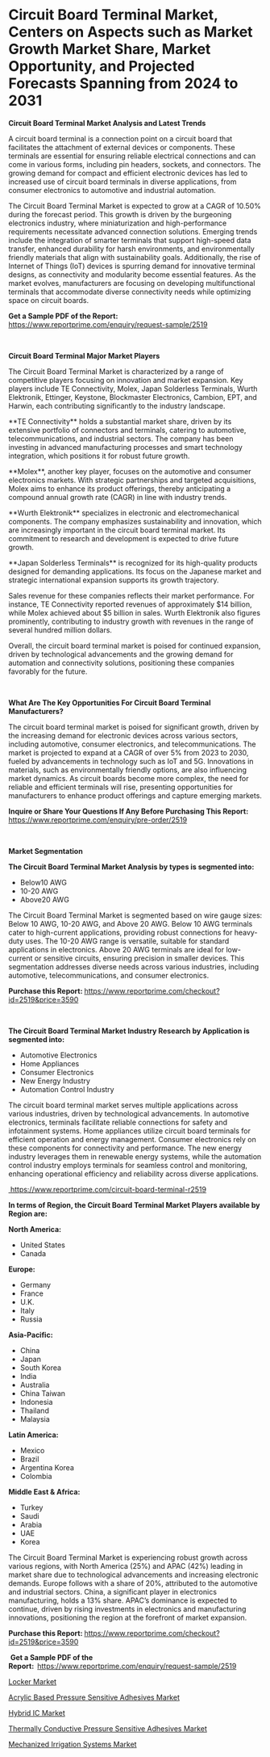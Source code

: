 <p><h1>Circuit Board Terminal Market, Centers on Aspects such as Market Growth Market Share, Market Opportunity, and Projected Forecasts Spanning from 2024 to 2031</h1></p><p><strong>Circuit Board Terminal Market Analysis and Latest Trends</strong></p>
<p><p>A circuit board terminal is a connection point on a circuit board that facilitates the attachment of external devices or components. These terminals are essential for ensuring reliable electrical connections and can come in various forms, including pin headers, sockets, and connectors. The growing demand for compact and efficient electronic devices has led to increased use of circuit board terminals in diverse applications, from consumer electronics to automotive and industrial automation.</p><p>The Circuit Board Terminal Market is expected to grow at a CAGR of 10.50% during the forecast period. This growth is driven by the burgeoning electronics industry, where miniaturization and high-performance requirements necessitate advanced connection solutions. Emerging trends include the integration of smarter terminals that support high-speed data transfer, enhanced durability for harsh environments, and environmentally friendly materials that align with sustainability goals. Additionally, the rise of Internet of Things (IoT) devices is spurring demand for innovative terminal designs, as connectivity and modularity become essential features. As the market evolves, manufacturers are focusing on developing multifunctional terminals that accommodate diverse connectivity needs while optimizing space on circuit boards.</p></p>
<p><strong>Get a Sample PDF of the Report:&nbsp;</strong> <a href="https://www.reportprime.com/enquiry/request-sample/2519">https://www.reportprime.com/enquiry/request-sample/2519</a></p>
<p>&nbsp;</p>
<p><strong>Circuit Board Terminal Major Market Players</strong></p>
<p><p>The Circuit Board Terminal Market is characterized by a range of competitive players focusing on innovation and market expansion. Key players include TE Connectivity, Molex, Japan Solderless Terminals, Wurth Elektronik, Ettinger, Keystone, Blockmaster Electronics, Cambion, EPT, and Harwin, each contributing significantly to the industry landscape.</p><p>**TE Connectivity** holds a substantial market share, driven by its extensive portfolio of connectors and terminals, catering to automotive, telecommunications, and industrial sectors. The company has been investing in advanced manufacturing processes and smart technology integration, which positions it for robust future growth.</p><p>**Molex**, another key player, focuses on the automotive and consumer electronics markets. With strategic partnerships and targeted acquisitions, Molex aims to enhance its product offerings, thereby anticipating a compound annual growth rate (CAGR) in line with industry trends.</p><p>**Wurth Elektronik** specializes in electronic and electromechanical components. The company emphasizes sustainability and innovation, which are increasingly important in the circuit board terminal market. Its commitment to research and development is expected to drive future growth.</p><p>**Japan Solderless Terminals** is recognized for its high-quality products designed for demanding applications. Its focus on the Japanese market and strategic international expansion supports its growth trajectory.</p><p>Sales revenue for these companies reflects their market performance. For instance, TE Connectivity reported revenues of approximately $14 billion, while Molex achieved about $5 billion in sales. Wurth Elektronik also figures prominently, contributing to industry growth with revenues in the range of several hundred million dollars.</p><p>Overall, the circuit board terminal market is poised for continued expansion, driven by technological advancements and the growing demand for automation and connectivity solutions, positioning these companies favorably for the future.</p></p>
<p>&nbsp;</p>
<p><strong>What Are The Key Opportunities For Circuit Board Terminal Manufacturers?</strong></p>
<p><p>The circuit board terminal market is poised for significant growth, driven by the increasing demand for electronic devices across various sectors, including automotive, consumer electronics, and telecommunications. The market is projected to expand at a CAGR of over 5% from 2023 to 2030, fueled by advancements in technology such as IoT and 5G. Innovations in materials, such as environmentally friendly options, are also influencing market dynamics. As circuit boards become more complex, the need for reliable and efficient terminals will rise, presenting opportunities for manufacturers to enhance product offerings and capture emerging markets.</p></p>
<p><strong>Inquire or Share Your Questions If Any Before Purchasing This Report:</strong> <a href="https://www.reportprime.com/enquiry/pre-order/2519">https://www.reportprime.com/enquiry/pre-order/2519</a></p>
<p>&nbsp;</p>
<p><strong>Market Segmentation</strong></p>
<p><strong>The Circuit Board Terminal Market Analysis by types is segmented into:</strong></p>
<p><ul><li>Below10 AWG</li><li>10-20 AWG</li><li>Above20 AWG</li></ul></p>
<p><p>The Circuit Board Terminal Market is segmented based on wire gauge sizes: Below 10 AWG, 10-20 AWG, and Above 20 AWG. Below 10 AWG terminals cater to high-current applications, providing robust connections for heavy-duty uses. The 10-20 AWG range is versatile, suitable for standard applications in electronics. Above 20 AWG terminals are ideal for low-current or sensitive circuits, ensuring precision in smaller devices. This segmentation addresses diverse needs across various industries, including automotive, telecommunications, and consumer electronics.</p></p>
<p><strong>Purchase this Report:&nbsp;</strong><a href="https://www.reportprime.com/checkout?id=2519&price=3590">https://www.reportprime.com/checkout?id=2519&price=3590</a></p>
<p>&nbsp;</p>
<p><strong>The Circuit Board Terminal Market Industry Research by Application is segmented into:</strong></p>
<p><ul><li>Automotive Electronics</li><li>Home Appliances</li><li>Consumer Electronics</li><li>New Energy Industry</li><li>Automation Control Industry</li></ul></p>
<p><p>The circuit board terminal market serves multiple applications across various industries, driven by technological advancements. In automotive electronics, terminals facilitate reliable connections for safety and infotainment systems. Home appliances utilize circuit board terminals for efficient operation and energy management. Consumer electronics rely on these components for connectivity and performance. The new energy industry leverages them in renewable energy systems, while the automation control industry employs terminals for seamless control and monitoring, enhancing operational efficiency and reliability across diverse applications.</p></p>
<p><a href="https://www.reportprime.com/circuit-board-terminal-r2519">&nbsp;https://www.reportprime.com/circuit-board-terminal-r2519</a></p>
<p><strong>In terms of Region, the Circuit Board Terminal Market Players available by Region are:</strong></p>
<p>
    <p> <strong> North America: </strong>
        <ul>
            <li>United States</li>
            <li>Canada</li>
        </ul>
        </p> 
    <p> <strong> Europe: </strong>
        <ul>
            <li>Germany</li>
            <li>France</li>
            <li>U.K.</li>
            <li>Italy</li>
            <li>Russia</li>
        </ul>
        </p> 
    <p> <strong> Asia-Pacific: </strong>
        <ul>
            <li>China</li>
            <li>Japan</li>
            <li>South Korea</li>
            <li>India</li>
            <li>Australia</li>
            <li>China Taiwan</li>
            <li>Indonesia</li>
            <li>Thailand</li>
            <li>Malaysia</li>
        </ul>
        </p> 
    <p> <strong> Latin America: </strong>
        <ul>
            <li>Mexico</li>
            <li>Brazil</li>
            <li>Argentina Korea</li>
            <li>Colombia</li>
        </ul>
        </p> 
    <p> <strong> Middle East & Africa: </strong>
        <ul>
            <li>Turkey</li>
            <li>Saudi</li>
            <li>Arabia</li>
            <li>UAE</li>
            <li>Korea</li>
        </ul>
    </p>
    </p>
<p><p>The Circuit Board Terminal Market is experiencing robust growth across various regions, with North America (25%) and APAC (42%) leading in market share due to technological advancements and increasing electronic demands. Europe follows with a share of 20%, attributed to the automotive and industrial sectors. China, a significant player in electronics manufacturing, holds a 13% share. APAC’s dominance is expected to continue, driven by rising investments in electronics and manufacturing innovations, positioning the region at the forefront of market expansion.</p></p>
<p><strong>Purchase this Report: </strong><a href="https://www.reportprime.com/checkout?id=2519&price=3590">https://www.reportprime.com/checkout?id=2519&price=3590</a></p>
<p>&nbsp;<strong>Get a Sample PDF of the Report:&nbsp;&nbsp;</strong><a href="https://www.reportprime.com/enquiry/request-sample/2519">https://www.reportprime.com/enquiry/request-sample/2519</a></p>
<p><strong></strong></p>
<p><p><a href="https://www.linkedin.com/pulse/locker-market-strategic-insights-product-evolution-segmentation-uqo1e?trackingId=wqcSOv8gQwa3w0OTuiLuDQ%3D%3D">Locker Market</a></p><p><a href="https://issuu.com/reportprime-2/docs/acrylic-based-pressure-sensitive-ad_0de2fd8dbb03c7">Acrylic Based Pressure Sensitive Adhesives Market</a></p><p><a href="https://github.com/MarioBuchanan67/Market-Research-Report-List-1/blob/main/hybrid-ic-market.md">Hybrid IC Market</a></p><p><a href="https://issuu.com/reportprime-2/docs/thermally-conductive-pressure-sensi_59f5613f44ec42">Thermally Conductive Pressure Sensitive Adhesives Market</a></p><p><a href="https://www.linkedin.com/pulse/mechanized-irrigation-systems-market-size-growing-cagr-89-report-irlhe?trackingId=IVxAkgLvRzq3zP8ypjWf2g%3D%3D">Mechanized Irrigation Systems Market</a></p></p>